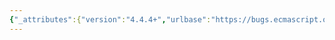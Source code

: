 ```yaml
---
{"_attributes":{"version":"4.4.4+","urlbase":"https://bugs.ecmascript.org/","maintainer":"dherman@mozilla.com"},"bug":{"bug_id":3080,"creation_ts":"2014-07-26 13:16:00 -0700","short_desc":"21.2.5.2.2 + 25.4.2.1: \"Else If\"","delta_ts":"2014-08-25 08:29:29 -0700","product":"Draft for 6th Edition","component":"editorial issue","version":"Rev 26: July 18, 2014 Draft","rep_platform":"All","op_sys":"All","bug_status":"RESOLVED","resolution":"FIXED","priority":"Normal","bug_severity":"trivial","everconfirmed":true,"reporter":{"uid":"jmdyck","name":"Michael Dyck"},"assigned_to":{"uid":"allen","name":"Allen Wirfs-Brock"},"long_desc":[{"commentid":9597,"comment_count":0,"who":{"uid":"jmdyck","name":"Michael Dyck"},"bug_when":"2014-07-26 13:16:21 -0700","thetext":"In 21.2.5.2.2 \"Runtime Semantics: RegExpBuiltinExec ( R, S ) Abstract Operation\",\nstep 29.c says:\n     Else If fullUnicode is true,\n\nAnd in 25.4.2.1 \"PromiseReactionJob ( reaction, argument )\",\nstep 5 says:\n     Else If handler is \"Thrower\", then ...\n\nIn each case, change \"If\" to \"if\"."},{"commentid":9602,"comment_count":1,"who":{"uid":"allen","name":"Allen Wirfs-Brock"},"bug_when":"2014-07-26 15:55:51 -0700","thetext":"fixed in rev27 editor's draft"},{"commentid":9951,"comment_count":2,"who":{"uid":"allen","name":"Allen Wirfs-Brock"},"bug_when":"2014-08-25 08:29:29 -0700","thetext":"fixed in rev27 draft"}]}}
---
```

